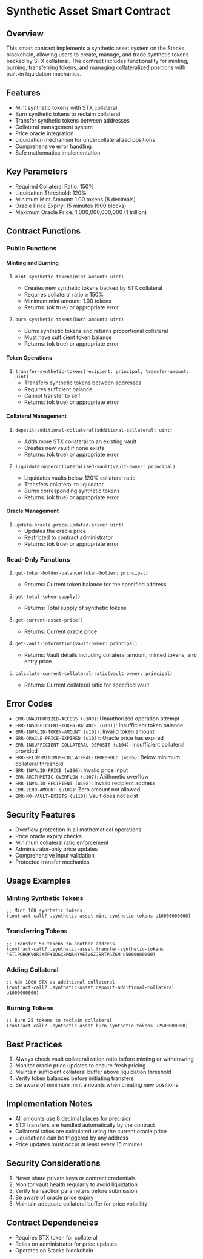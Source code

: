 # Synthetic Asset Smart Contract

## Overview
This smart contract implements a synthetic asset system on the Stacks blockchain, allowing users to create, manage, and trade synthetic tokens backed by STX collateral. The contract includes functionality for minting, burning, transferring tokens, and managing collateralized positions with built-in liquidation mechanics.

## Features
- Mint synthetic tokens with STX collateral
- Burn synthetic tokens to reclaim collateral
- Transfer synthetic tokens between addresses
- Collateral management system
- Price oracle integration
- Liquidation mechanism for undercollateralized positions
- Comprehensive error handling
- Safe mathematics implementation

## Key Parameters
- Required Collateral Ratio: 150%
- Liquidation Threshold: 120%
- Minimum Mint Amount: 1.00 tokens (8 decimals)
- Oracle Price Expiry: 15 minutes (900 blocks)
- Maximum Oracle Price: 1,000,000,000,000 (1 trillion)

## Contract Functions

### Public Functions

#### Minting and Burning
1. `mint-synthetic-tokens(mint-amount: uint)`
   - Creates new synthetic tokens backed by STX collateral
   - Requires collateral ratio ≥ 150%
   - Minimum mint amount: 1.00 tokens
   - Returns: (ok true) or appropriate error

2. `burn-synthetic-tokens(burn-amount: uint)`
   - Burns synthetic tokens and returns proportional collateral
   - Must have sufficient token balance
   - Returns: (ok true) or appropriate error

#### Token Operations
1. `transfer-synthetic-tokens(recipient: principal, transfer-amount: uint)`
   - Transfers synthetic tokens between addresses
   - Requires sufficient balance
   - Cannot transfer to self
   - Returns: (ok true) or appropriate error

#### Collateral Management
1. `deposit-additional-collateral(additional-collateral: uint)`
   - Adds more STX collateral to an existing vault
   - Creates new vault if none exists
   - Returns: (ok true) or appropriate error

2. `liquidate-undercollateralized-vault(vault-owner: principal)`
   - Liquidates vaults below 120% collateral ratio
   - Transfers collateral to liquidator
   - Burns corresponding synthetic tokens
   - Returns: (ok true) or appropriate error

#### Oracle Management
1. `update-oracle-price(updated-price: uint)`
   - Updates the oracle price
   - Restricted to contract administrator
   - Returns: (ok true) or appropriate error

### Read-Only Functions

1. `get-token-holder-balance(token-holder: principal)`
   - Returns: Current token balance for the specified address

2. `get-total-token-supply()`
   - Returns: Total supply of synthetic tokens

3. `get-current-asset-price()`
   - Returns: Current oracle price

4. `get-vault-information(vault-owner: principal)`
   - Returns: Vault details including collateral amount, minted tokens, and entry price

5. `calculate-current-collateral-ratio(vault-owner: principal)`
   - Returns: Current collateral ratio for specified vault

## Error Codes
- `ERR-UNAUTHORIZED-ACCESS (u100)`: Unauthorized operation attempt
- `ERR-INSUFFICIENT-TOKEN-BALANCE (u101)`: Insufficient token balance
- `ERR-INVALID-TOKEN-AMOUNT (u102)`: Invalid token amount
- `ERR-ORACLE-PRICE-EXPIRED (u103)`: Oracle price has expired
- `ERR-INSUFFICIENT-COLLATERAL-DEPOSIT (u104)`: Insufficient collateral provided
- `ERR-BELOW-MINIMUM-COLLATERAL-THRESHOLD (u105)`: Below minimum collateral threshold
- `ERR-INVALID-PRICE (u106)`: Invalid price input
- `ERR-ARITHMETIC-OVERFLOW (u107)`: Arithmetic overflow
- `ERR-INVALID-RECIPIENT (u108)`: Invalid recipient address
- `ERR-ZERO-AMOUNT (u109)`: Zero amount not allowed
- `ERR-NO-VAULT-EXISTS (u110)`: Vault does not exist

## Security Features
- Overflow protection in all mathematical operations
- Price oracle expiry checks
- Minimum collateral ratio enforcement
- Administrator-only price updates
- Comprehensive input validation
- Protected transfer mechanics

## Usage Examples

### Minting Synthetic Tokens
```clarity
;; Mint 100 synthetic tokens
(contract-call? .synthetic-asset mint-synthetic-tokens u10000000000)
```

### Transferring Tokens
```clarity
;; Transfer 50 tokens to another address
(contract-call? .synthetic-asset transfer-synthetic-tokens 'ST1PQHQKV0RJXZFY1DGX8MNSNYVE3VGZJSRTPGZGM u5000000000)
```

### Adding Collateral
```clarity
;; Add 1000 STX as additional collateral
(contract-call? .synthetic-asset deposit-additional-collateral u1000000000)
```

### Burning Tokens
```clarity
;; Burn 25 tokens to reclaim collateral
(contract-call? .synthetic-asset burn-synthetic-tokens u2500000000)
```

## Best Practices
1. Always check vault collateralization ratio before minting or withdrawing
2. Monitor oracle price updates to ensure fresh pricing
3. Maintain sufficient collateral buffer above liquidation threshold
4. Verify token balances before initiating transfers
5. Be aware of minimum mint amounts when creating new positions

## Implementation Notes
- All amounts use 8 decimal places for precision
- STX transfers are handled automatically by the contract
- Collateral ratios are calculated using the current oracle price
- Liquidations can be triggered by any address
- Price updates must occur at least every 15 minutes

## Security Considerations
1. Never share private keys or contract credentials
2. Monitor vault health regularly to avoid liquidation
3. Verify transaction parameters before submission
4. Be aware of oracle price expiry
5. Maintain adequate collateral buffer for price volatility

## Contract Dependencies
- Requires STX token for collateral
- Relies on administrator for price updates
- Operates on Stacks blockchain